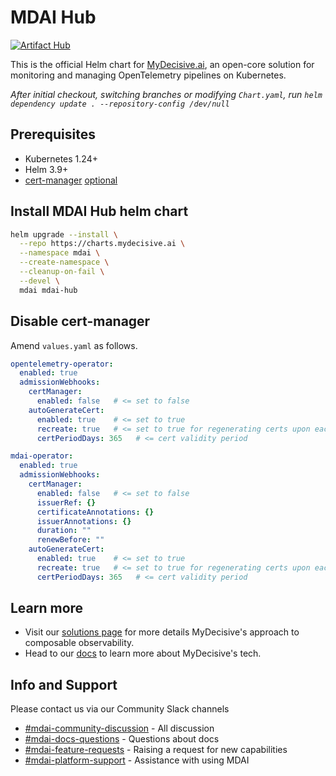 # MDAI Hub

[![Artifact Hub](https://img.shields.io/endpoint?url=https://artifacthub.io/badge/repository/mdai-hub)](https://artifacthub.io/packages/search?repo=mdai-hub)

This is the official Helm chart for [MyDecisive.ai](https://www.mydecisive.ai/), an open-core solution for monitoring and managing OpenTelemetry pipelines on Kubernetes.

_After initial checkout, switching branches or modifying `Chart.yaml`, run `helm dependency update . --repository-config /dev/null`_

## Prerequisites
- Kubernetes 1.24+
- Helm 3.9+
- [cert-manager](https://cert-manager.io/docs/) [optional](#disable-cert-manager)

## Install MDAI Hub helm chart
```bash
helm upgrade --install \
  --repo https://charts.mydecisive.ai \
  --namespace mdai \
  --create-namespace \
  --cleanup-on-fail \
  --devel \
  mdai mdai-hub
```

## Disable cert-manager 
Amend `values.yaml` as follows.

```yaml
opentelemetry-operator:
  enabled: true
  admissionWebhooks:    
    certManager:
      enabled: false   # <= set to false
    autoGenerateCert:
      enabled: true    # <= set to true
      recreate: true   # <= set to true for regenerating certs upon each deploy
      certPeriodDays: 365   # <= cert validity period 
```

```yaml
mdai-operator:
  enabled: true
  admissionWebhooks:
    certManager:
      enabled: false   # <= set to false
      issuerRef: {}
      certificateAnnotations: {}
      issuerAnnotations: {}
      duration: ""
      renewBefore: ""
    autoGenerateCert:
      enabled: true    # <= set to true
      recreate: true   # <= set to true for regenerating certs upon each deploy
      certPeriodDays: 365   # <= cert validity period 
```

## Learn more

* Visit our [solutions page](https://www.mydecisive.ai/solutions) for more details MyDecisive's approach to composable observability.
* Head to our [docs](https://docs.mydecisive.ai/) to learn more about MyDecisive's tech.

## Info and Support

Please contact us via our Community Slack channels

* [#mdai-community-discussion](https://mydecisivecommunity.slack.com/archives/C08LE3DJ877) - All discussion
* [#mdai-docs-questions](https://mydecisivecommunity.slack.com/archives/C090KU6F679) - Questions about docs
* [#mdai-feature-requests](https://mydecisivecommunity.slack.com/archives/C090UH3JYNS) - Raising a request for new capabilities
* [#mdai-platform-support](https://mydecisivecommunity.slack.com/archives/C090KU1MB6K) - Assistance with using MDAI
